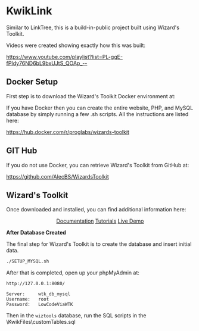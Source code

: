# KwikLink
Similar to LinkTree, this is a build-in-public project built using Wizard's Toolkit.

Videos were created showing exactly how this was built:

https://www.youtube.com/playlist?list=PL-ggE-fPIdy76ND6bL9bxUJtS_QOAp_--

## Docker Setup

First step is to download the Wizard's Toolkit Docker environment at:

If you have Docker then you can create the entire website, PHP, and MySQL database
by simply running a few .sh scripts.  All the instructions are listed here:

https://hub.docker.com/r/proglabs/wizards-toolkit

## GIT Hub

If you do not use Docker, you can retrieve Wizard's Toolkit from GitHub at:

https://github.com/AlecBS/WizardsToolkit

## Wizard's Toolkit

Once downloaded and installed, you can find additional information here:

<p align="center">
  <a href="https://wizardstoolkit.com/docs/">Documentation</a>
  <a href="https://wizardstoolkit.com/tutorials.htm">Tutorials</a>
  <a href="https://wizardstoolkit.com/wtk.php">Live Demo</a>
</p>

**After Database Created**

The final step for Wizard's Toolkit is to create the database and insert initial data.

```bash
./SETUP_MYSQL.sh
```

After that is completed, open up your phpMyAdmin at:

```
http://127.0.0.1:8080/

Server:     wtk_db_mysql
Username:   root
Password:   LowCodeViaWTK
```

Then in the `wiztools` database, run the SQL scripts in the \KwikFiles\customTables.sql
